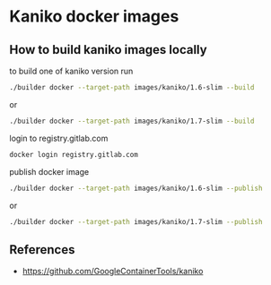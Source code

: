 # Kaniko docker images

## How to build kaniko images locally

to build one of kaniko version run
```sh
./builder docker --target-path images/kaniko/1.6-slim --build
```
or
```sh
./builder docker --target-path images/kaniko/1.7-slim --build
```

login to  registry.gitlab.com
```sh
docker login registry.gitlab.com
```

publish docker image
```sh
./builder docker --target-path images/kaniko/1.6-slim --publish
```
or
```sh
./builder docker --target-path images/kaniko/1.7-slim --publish
```


## References

- https://github.com/GoogleContainerTools/kaniko
